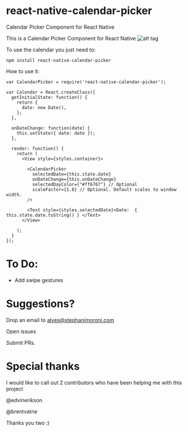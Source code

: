 # react-native-calendar-picker
Calendar Picker Component for React Native


This is a Calendar Picker Component for React Native
![alt tag](https://raw.github.com/stephy/CalendarPicker/master/calendarPicker.gif)

To use the calendar you just need to:

	npm install react-native-calendar-picker

How to use it:

	var CalendarPicker = require('react-native-calendar-picker');

	var Calendar = React.createClass({
	  getInitialState: function() {
	    return {
	      date: new Date(),
	    };
	  },

	  onDateChange: function(date) {
	    this.setState({ date: date });
	  },

	  render: function() {
	    return (
	      <View style={styles.container}>

	        <CalendarPicker
	          selectedDate={this.state.date}
	          onDateChange={this.onDateChange}
	          selectedDayColor={"#ff6767"} // Optional
	          scaleFactor={1.8} // Optional. Default scales to window width.
	        />

	        <Text style={styles.selectedDate}>Date:  { this.state.date.toString() } </Text>
	      </View>

	    );
	  }
	});


# To Do:

- Add swipe gestures


# Suggestions?

Drop an email to alves@stephanimoroni.com

Open issues

Submit PRs.


# Special thanks

I would like to call out 2 contributors who have been helping me with this project

@edvinerikson

@brentvatne

Thanks you two :)
